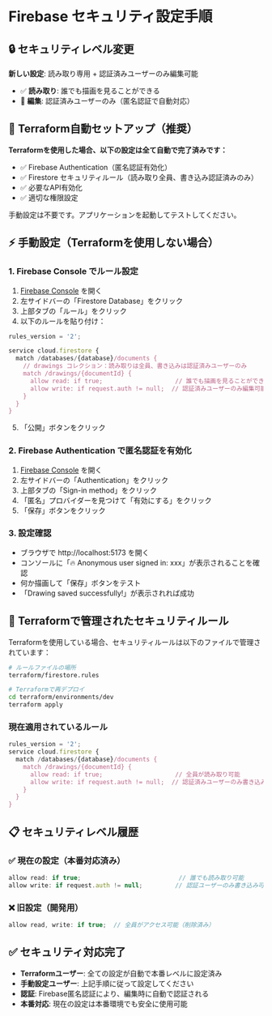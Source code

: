 # Firebase セキュリティ設定手順

## 🔒 セキュリティレベル変更

**新しい設定**: 読み取り専用 + 認証済みユーザーのみ編集可能

- ✅ **読み取り**: 誰でも描画を見ることができる
- 🔐 **編集**: 認証済みユーザーのみ（匿名認証で自動対応）

## 🚀 Terraform自動セットアップ（推奨）

**Terraformを使用した場合、以下の設定は全て自動で完了済みです：**

- ✅ Firebase Authentication（匿名認証有効化）
- ✅ Firestore セキュリティルール（読み取り全員、書き込み認証済みのみ）
- ✅ 必要なAPI有効化
- ✅ 適切な権限設定

手動設定は不要です。アプリケーションを起動してテストしてください。

## ⚡ 手動設定（Terraformを使用しない場合）

### 1. Firebase Console でルール設定

1. [Firebase Console](https://console.firebase.google.com/project/rakugakimap-dev/firestore/rules) を開く
2. 左サイドバーの「Firestore Database」をクリック
3. 上部タブの「ルール」をクリック
4. 以下のルールを貼り付け：

```javascript
rules_version = '2';

service cloud.firestore {
  match /databases/{database}/documents {
    // drawings コレクション：読み取りは全員、書き込みは認証済みユーザーのみ
    match /drawings/{documentId} {
      allow read: if true;                    // 誰でも描画を見ることができる
      allow write: if request.auth != null;  // 認証済みユーザーのみ編集可能
    }
  }
}
```

5. 「公開」ボタンをクリック

### 2. Firebase Authentication で匿名認証を有効化

1. [Firebase Console](https://console.firebase.google.com/project/rakugakimap-dev/authentication/providers) を開く
2. 左サイドバーの「Authentication」をクリック
3. 上部タブの「Sign-in method」をクリック
4. 「匿名」プロバイダーを見つけて「有効にする」をクリック
5. 「保存」ボタンをクリック

### 3. 設定確認

- ブラウザで http://localhost:5173 を開く
- コンソールに「🔥 Anonymous user signed in: xxx」が表示されることを確認
- 何か描画して「保存」ボタンをテスト
- 「Drawing saved successfully!」が表示されれば成功

## 🔧 Terraformで管理されたセキュリティルール

Terraformを使用している場合、セキュリティルールは以下のファイルで管理されています：

```bash
# ルールファイルの場所
terraform/firestore.rules

# Terraformで再デプロイ
cd terraform/environments/dev
terraform apply
```

### 現在適用されているルール
```javascript
rules_version = '2';
service cloud.firestore {
  match /databases/{database}/documents {
    match /drawings/{documentId} {
      allow read: if true;                    // 全員が読み取り可能
      allow write: if request.auth != null;  // 認証済みユーザーのみ書き込み可能
    }
  }
}
```

## 📋 セキュリティレベル履歴

### ✅ 現在の設定（本番対応済み）
```javascript
allow read: if true;                           // 誰でも読み取り可能  
allow write: if request.auth != null;         // 認証ユーザーのみ書き込み可能
```

### ❌ 旧設定（開発用）
```javascript
allow read, write: if true;  // 全員がアクセス可能（削除済み）
```

## ✅ セキュリティ対応完了

- **Terraformユーザー**: 全ての設定が自動で本番レベルに設定済み
- **手動設定ユーザー**: 上記手順に従って設定してください
- **認証**: Firebase匿名認証により、編集時に自動で認証される
- **本番対応**: 現在の設定は本番環境でも安全に使用可能
